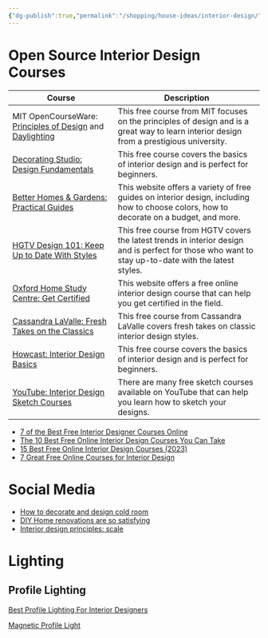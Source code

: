 ```yaml
---
{"dg-publish":true,"permalink":"/shopping/house-ideas/interior-design/","created":"Jul 04, 2023, 1:09 PM"}
---
```



# Open Source Interior Design Courses

| Course                                         | Description                                                                                                                                         |
|------------------------------------------------|-----------------------------------------------------------------------------------------------------------------------------------------------------|
| MIT OpenCourseWare: [Principles of Design](https://ocw.mit.edu/courses/21m-603-principles-of-design-fall-2005/) and [Daylighting](https://ocw.mit.edu/courses/4-430-daylighting-spring-2012/pages/syllabus/)      | This free course from MIT focuses on the principles of design and is a great way to learn interior design from a prestigious university.            |
| [Decorating Studio: Design Fundamentals](https://www.decoratingstudio.com/archives/Home_Decor_Decorating_Class/welcome.html)         | This free course covers the basics of interior design and is perfect for beginners.                                                                 |
| [Better Homes & Gardens: Practical Guides](https://www.bhg.com/decorating-and-design-5545967)       | This website offers a variety of free guides on interior design, including how to choose colors, how to decorate on a budget, and more.             |
| [HGTV Design 101: Keep Up to Date With Styles](https://www.hgtv.com/design/decorating/design-101/)   | This free course from HGTV covers the latest trends in interior design and is perfect for those who want to stay up-to-date with the latest styles. |
| [Oxford Home Study Centre: Get Certified](http://www.oxfordhomestudy.com/courses/interior-design-online-courses/free-online-interior-design-courses)        | This website offers a free online interior design course that can help you get certified in the field.                                              |
| [Cassandra LaValle: Fresh Takes on the Classics](https://cassandralavalle.com/) | This free course from Cassandra LaValle covers fresh takes on classic interior design styles.                                                       |
| [Howcast: Interior Design Basics](https://www.howcast.com/guides/1020-interior-design-basics)                | This free course covers the basics of interior design and is perfect for beginners.                                                                 |
| [YouTube: Interior Design Sketch Courses](https://www.youtube.com/watch?v=-wDZNup32CY&list=PLfLHyUMIxmFIvwVlDz3MPLAl5A48SSPav)        | There are many free sketch courses available on YouTube that can help you learn how to sketch your designs.                                         |

- [7 of the Best Free Interior Designer Courses Online](https://decorblueprint.com/free-interior-designer-courses-online/)
- [The 10 Best Free Online Interior Design Courses You Can Take](https://www.makeuseof.com/tag/learn-interior-design-8-free-online-courses/)
- [15 Best Free Online Interior Design Courses (2023)](https://www.skillcourses.com/best-free-online-interior-design-courses/)
- [7 Great Free Online Courses for Interior Design](https://www.onlinecoursereport.com/free/interior-design/)

# Social Media

- [How to decorate and design cold room](https://www.facebook.com/reel/588802776430531?fs=e&s=TIeQ9V&mibextid=0NULKw)
- [DIY Home renovations are so satisfying](https://www.facebook.com/reel/668521221708944?fs=e&s=TIeQ9V&mibextid=0NULKw)
- [Interior design principles: scale](https://www.facebook.com/reel/724051902561438?fs=e&s=TIeQ9V&mibextid=0NULKw)

# Lighting

## Profile Lighting

[Best Profile Lighting For Interior Designers](https://www.youtube.com/shorts/3k2PbOEt1WA)

[Magnetic Profile Light](https://grnled.com/smart-magnetic-light)